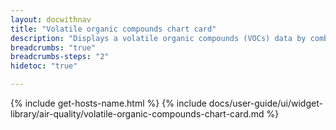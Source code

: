 ```yaml
---
layout: docwithnav
title: "Volatile organic compounds chart card"
description: "Displays a volatile organic compounds (VOCs) data by combining the latest and aggregated values with an optional simplified chart."
breadcrumbs: "true"
breadcrumbs-steps: "2"
hidetoc: "true"

---
```

{% include get-hosts-name.html %}
{% include docs/user-guide/ui/widget-library/air-quality/volatile-organic-compounds-chart-card.md %}
